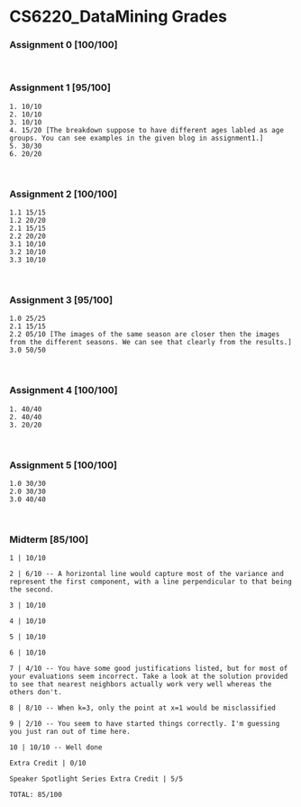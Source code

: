 # CS6220_DataMining Grades


### Assignment 0 [100/100]

<br>

### Assignment 1 [95/100]
```
1. 10/10
2. 10/10
3. 10/10 
4. 15/20 [The breakdown suppose to have different ages labled as age groups. You can see examples in the given blog in assignment1.]
5. 30/30
6. 20/20
```

<br>

### Assignment 2 [100/100]
```
1.1 15/15
1.2 20/20
2.1 15/15
2.2 20/20
3.1 10/10
3.2 10/10
3.3 10/10
```

<br>

### Assignment 3 [95/100]
```
1.0 25/25
2.1 15/15
2.2 05/10 [The images of the same season are closer then the images from the different seasons. We can see that clearly from the results.]
3.0 50/50
```

<br>

### Assignment 4 [100/100]
```
1. 40/40
2. 40/40
3. 20/20
```

<br>

### Assignment 5 [100/100]
```
1.0 30/30
2.0 30/30
3.0 40/40
```

<br>

### Midterm [85/100]
```
1 | 10/10

2 | 6/10 -- A horizontal line would capture most of the variance and represent the first component, with a line perpendicular to that being the second.

3 | 10/10 

4 | 10/10

5 | 10/10 

6 | 10/10 

7 | 4/10 -- You have some good justifications listed, but for most of your evaluations seem incorrect. Take a look at the solution provided to see that nearest neighbors actually work very well whereas the others don't.

8 | 8/10 -- When k=3, only the point at x=1 would be misclassified

9 | 2/10 -- You seem to have started things correctly. I'm guessing you just ran out of time here.

10 | 10/10 -- Well done

Extra Credit | 0/10

Speaker Spotlight Series Extra Credit | 5/5

TOTAL: 85/100
```
<br>


